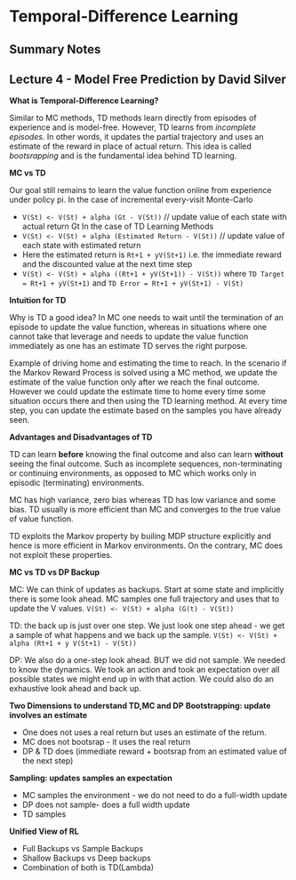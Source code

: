 # Temporal-Difference Learning
## Summary Notes

## Lecture 4 - Model Free Prediction by David Silver 

**What is Temporal-Difference Learning?**

Similar to MC methods, TD methods learn directly from episodes of experience and is model-free. However, TD learns from *incomplete episodes*. In other words, it updates the partial trajectory and uses an estimate of the reward in place of actual return. This idea is called *bootsrapping* and is the fundamental idea behind TD learning.

**MC vs TD**

Our goal still remains to learn the value function online from experience under policy pi.
In the case of incremental every-visit Monte-Carlo
  * `V(St) <- V(St) + alpha (Gt - V(St))` // update value of each state with actual return Gt
In the case of TD Learning Methods
  * `V(St) <- V(St) + alpha (Estimated Return - V(St))` // update value of each state with estimated return
  * Here the estimated return is ` Rt+1 + yV(St+1) ` i.e. the immediate reward and the discounted value at the next time step
  * `V(St) <- V(St) + alpha ((Rt+1 + yV(St+1)) - V(St))` where 
  `TD Target = Rt+1 + yV(St+1)` and `TD Error = Rt+1 + yV(St+1) - V(St)` 
  
**Intuition for TD**

Why is TD a good idea? In MC one needs to wait until the termination of an episode to update the value function, whereas in situations where one cannot take that leverage and needs to update the value function immediately as one has an estimate TD serves the right purpose. 

Example of driving home and estimating the time to reach. In the scenario if the Markov Reward Process is solved using a MC method, we update the estimate of the value function only after we reach the final outcome. However we could update the estimate time to home every time some situation occurs there and then using the TD learning method. At every time step, you can update the estimate based on the samples you have already seen. 

**Advantages and Disadvantages of TD**

TD can learn **before** knowing the final outcome and also can learn **without** seeing the final outcome. Such as incomplete sequences, non-terminating or continuing environments, as opposed to MC which works only in episodic (terminating) environments. 
 
MC has high variance, zero bias whereas TD has low variance and some bias. TD usually is more efficient than MC and converges to the true value of value function.

TD exploits the Markov property by builing MDP structure explicitly and hence is more efficient in Markov environments. On the contrary, MC does not exploit these properties.

**MC vs TD vs DP Backup**

MC: We can think of updates as backups. Start at some state and implicitly there is some look ahead. MC samples one full trajectory and uses that to update the V values. `V(St) <- V(St) + alpha (G(t) - V(St))`

TD: the back up is just over one step. We just look one step ahead - we get a sample of what happens and we back up the sample. `V(St) <- V(St) + alpha (Rt+1 + y V(St+1) - V(St))`

DP: We also do a one-step look ahead. BUT we did not sample. We needed to know the dynamics. We took an action and took an expectation over all possible states we might end up in with that action. We could also do an exhaustive look ahead and back up.


**Two Dimensions to understand TD,MC and DP**
**Bootstrapping: update involves an estimate**
- One does not uses a real return but uses an estimate of the return.
- MC does not bootsrap - it uses the real return
- DP & TD does (immediate reward + bootsrap from an estimated value of the next step)

**Sampling: updates samples an expectation**
- MC samples the environment - we do not need to do a full-width update
- DP does not sample- does a full width update
- TD samples

**Unified View of RL** 
- Full Backups vs Sample Backups
- Shallow Backups vs Deep backups
- Combination of both is TD(Lambda) 

